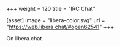 +++
weight = 120
title = "IRC Chat"

[asset]
  image = "libera-color.svg"
  url = "https://web.libera.chat/#open62541"
+++

On libera.chat
